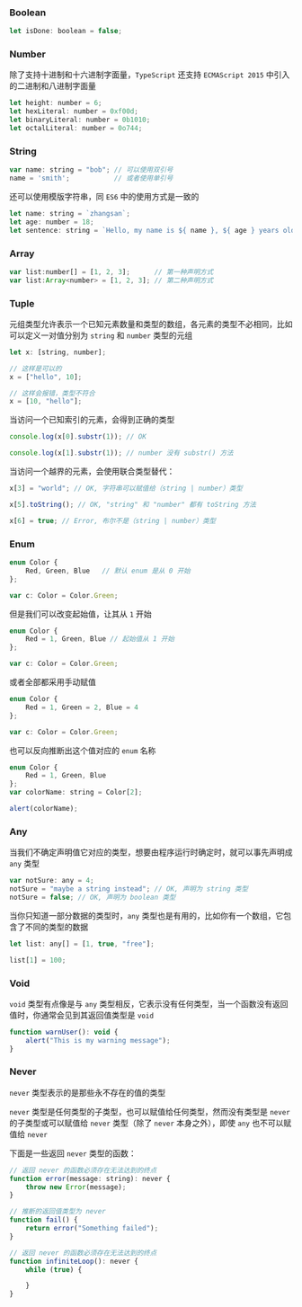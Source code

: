 ### Boolean

```js
let isDone: boolean = false;
```

### Number

除了支持十进制和十六进制字面量，`TypeScript` 还支持 `ECMAScript 2015` 中引入的二进制和八进制字面量

```js
let height: number = 6;
let hexLiteral: number = 0xf00d;
let binaryLiteral: number = 0b1010;
let octalLiteral: number = 0o744;
```

### String

```js
var name: string = "bob"; // 可以使用双引号
name = 'smith';           // 或者使用单引号
```

还可以使用模版字符串，同 `ES6` 中的使用方式是一致的

```js
let name: string = `zhangsan`;
let age: number = 18;
let sentence: string = `Hello, my name is ${ name }, ${ age } years old.`;
```


### Array

```js
var list:number[] = [1, 2, 3];      // 第一种声明方式
var list:Array<number> = [1, 2, 3]; // 第二种声明方式
```

### Tuple

元组类型允许表示一个已知元素数量和类型的数组，各元素的类型不必相同，比如可以定义一对值分别为 `string` 和 `number` 类型的元组

```js
let x: [string, number];

// 这样是可以的
x = ["hello", 10]; 

// 这样会报错，类型不符合
x = [10, "hello"];
```

当访问一个已知索引的元素，会得到正确的类型

```js
console.log(x[0].substr(1)); // OK

console.log(x[1].substr(1)); // number 没有 substr() 方法
```

当访问一个越界的元素，会使用联合类型替代：

```js
x[3] = "world"; // OK, 字符串可以赋值给（string | number）类型

x[5].toString(); // OK, "string" 和 "number" 都有 toString 方法

x[6] = true; // Error, 布尔不是（string | number）类型
```

### Enum

```js
enum Color {
    Red, Green, Blue   // 默认 enum 是从 0 开始
};  

var c: Color = Color.Green;
```

但是我们可以改变起始值，让其从 `1` 开始

```js
enum Color {
    Red = 1, Green, Blue // 起始值从 1 开始
}; 

var c: Color = Color.Green;
```

或者全部都采用手动赋值

```js
enum Color {
    Red = 1, Green = 2, Blue = 4
}; 

var c: Color = Color.Green;
```

也可以反向推断出这个值对应的 `enum` 名称

```js
enum Color {
    Red = 1, Green, Blue
};
var colorName: string = Color[2]; 

alert(colorName);
```


### Any

当我们不确定声明值它对应的类型，想要由程序运行时确定时，就可以事先声明成 `any` 类型

```js
var notSure: any = 4;
notSure = "maybe a string instead"; // OK, 声明为 string 类型
notSure = false; // OK, 声明为 boolean 类型
```

当你只知道一部分数据的类型时，`any` 类型也是有用的，比如你有一个数组，它包含了不同的类型的数据

```js
let list: any[] = [1, true, "free"];

list[1] = 100;
```


### Void

`void` 类型有点像是与 `any` 类型相反，它表示没有任何类型，当一个函数没有返回值时，你通常会见到其返回值类型是 `void`

```js
function warnUser(): void {
    alert("This is my warning message");
}
```


### Never

`never` 类型表示的是那些永不存在的值的类型

`never` 类型是任何类型的子类型，也可以赋值给任何类型，然而没有类型是 `never` 的子类型或可以赋值给 `never` 类型（除了 `never` 本身之外），即使 `any` 也不可以赋值给 `never`

下面是一些返回 `never` 类型的函数：

```js
// 返回 never 的函数必须存在无法达到的终点
function error(message: string): never {
    throw new Error(message);
}

// 推断的返回值类型为 never
function fail() {
    return error("Something failed");
}

// 返回 never 的函数必须存在无法达到的终点
function infiniteLoop(): never {
    while (true) {

    }
}
```
